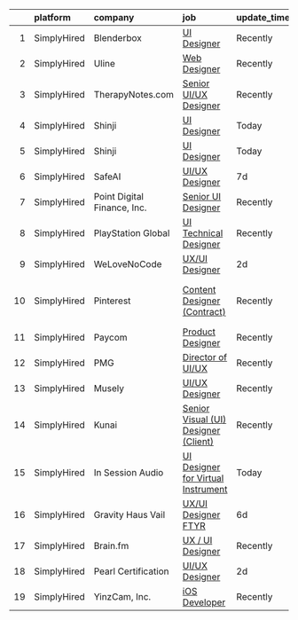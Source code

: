 

|    | platform    | company                     | job                                                                                                                                          | update_time   | location                      |
|---:|:------------|:----------------------------|:---------------------------------------------------------------------------------------------------------------------------------------------|:--------------|:------------------------------|
|  1 | SimplyHired | Blenderbox                  | [UI Designer](https://www.simplyhired.com/job/IRc4UCojmmXpyhqGNaQv9LGrlS9wk8zw7TLQpqdh0Mklh-LCU2rUGg?q=ui+designer)                          | Recently      | Remote                        |
|  2 | SimplyHired | Uline                       | [Web Designer](https://www.simplyhired.com/job/kI5kUAq-InikRw-9L7E4f0451pjqb3sKTzg2rEtjPg4g-FlQB3FIdQ?q=ui+designer)                         | Recently      | Pleasant Prairie, WI          |
|  3 | SimplyHired | TherapyNotes.com            | [Senior UI/UX Designer](https://www.simplyhired.com/job/_Uk1u6lt2JTZLbpNE2Rei76nDh0YNkvmbKzkaQVSLOZUSGQRnMb6Yw?q=ui+designer)                | Recently      | Remote                        |
|  4 | SimplyHired | Shinji                      | [UI Designer](https://www.simplyhired.com/job/TtS6h0iDYH5AVqrgNThk1heuqv7HTmEPh9fZucUFcPXO-Y_RlJ3UPg?q=ui+designer)                          | Today         | Remote                        |
|  5 | SimplyHired | Shinji                      | [UI Designer](https://www.simplyhired.com/job/TtS6h0iDYH5AVqrgNThk1heuqv7HTmEPh9fZucUFcPXO-Y_RlJ3UPg?q=ui+designer)                          | Today         | Remote                        |
|  6 | SimplyHired | SafeAI                      | [UI/UX Designer](https://www.simplyhired.com/job/M58mlnvCrQzMWJ5lDuSQ5VZW2titYk6dT8KiDWGH2Ytn30j8l5-P3A?q=ui+designer)                       | 7d            | Santa Clara, CA               |
|  7 | SimplyHired | Point Digital Finance, Inc. | [Senior UI Designer](https://www.simplyhired.com/job/DID6BMm97ZGQPYi_g9z20_b2mKezaGfdwM0sACNdAZ2AC_nOlF5XeQ?q=ui+designer)                   | Recently      | Palo Alto, CA                 |
|  8 | SimplyHired | PlayStation Global          | [UI Technical Designer](https://www.simplyhired.com/job/NJycy6WcRtu0QaoPMg7SU3PvZJcUzdae4YGCiX7IrGU61dVhB2AtEA?q=ui+designer)                | Recently      | San Diego, CA                 |
|  9 | SimplyHired | WeLoveNoCode                | [UX/UI Designer](https://www.simplyhired.com/job/tLtM702TphYag5_RMYwyKw4omrjakmEomIbxEfNATneIEj5UnWbjMA?q=ui+designer)                       | 2d            | Remote                        |
| 10 | SimplyHired | Pinterest                   | [Content Designer (Contract)](https://www.simplyhired.com/job/221ZhOtvhHuSHGF6eFcEBHrxGudEjxwkd-KsF915WyUQPRlskR9lOQ?q=ui+designer)          | Recently      | San Francisco, CA +1 location |
| 11 | SimplyHired | Paycom                      | [Product Designer](https://www.simplyhired.com/job/sTicsWpEbBaN_PDIYOQLlIPFYVeVVEqPog0YzBBQapUXHdf-2SKMxQ?q=ui+designer)                     | Recently      | Oklahoma City, OK             |
| 12 | SimplyHired | PMG                         | [Director of UI/UX](https://www.simplyhired.com/job/VqQ0PSUgyok6QYZ6dlusrDroEhxR2-ruy2zOK6JOFcm9R1hjB9QTBQ?q=ui+designer)                    | Recently      | Atlanta, GA                   |
| 13 | SimplyHired | Musely                      | [UI/UX Designer](https://www.simplyhired.com/job/pJJdVAwCtFMKnt08PE1XDHxPQqlGBg2-aHxwJl9FwSem9HJf-ww1Ug?q=ui+designer)                       | Recently      | Santa Clara, CA               |
| 14 | SimplyHired | Kunai                       | [Senior Visual (UI) Designer (Client)](https://www.simplyhired.com/job/ZcJthWDG1_lHXamPWid7u3_if_ryt12NHt1XJFy7kmeNL2GcAwyfQA?q=ui+designer) | Recently      | Danville, CA                  |
| 15 | SimplyHired | In Session Audio            | [UI Designer for Virtual Instrument](https://www.simplyhired.com/job/W1bNBHgrCgxEOBlCaqP1QIHs6qwO9NaQnwpYY3u01ZNa_y7NoWq9Bw?q=ui+designer)   | Today         | Remote                        |
| 16 | SimplyHired | Gravity Haus Vail           | [UX/UI Designer FTYR](https://www.simplyhired.com/job/k1_RMieiYX6xq5msts3FthrAVZUkBTBA-BLuL2ijoJyxlu0npf32vw?q=ui+designer)                  | 6d            | Remote                        |
| 17 | SimplyHired | Brain.fm                    | [UX / UI Designer](https://www.simplyhired.com/job/TIjwVY9J6-3cgLthGTjptvWuYqzQIwplcJFE3GKv_UA0ISTUe8JH5g?q=ui+designer)                     | Recently      | Remote                        |
| 18 | SimplyHired | Pearl Certification         | [UI/UX Designer](https://www.simplyhired.com/job/SPVgN2yktJdgD2nFXfcDT4y-F-gIlLPeBR-dKDAz9jab0Opadtr9rA?q=ui+designer)                       | 2d            | Remote                        |
| 19 | SimplyHired | YinzCam, Inc.               | [iOS Developer](https://www.simplyhired.com/job/O7s3dealHuxhU0MGhoaMnfOJziqVEUTHKEJtlDWUSPF8S_dqWf-8-Q?q=ui+designer)                        | Recently      | Pittsburgh, PA                |